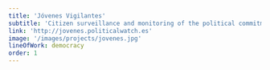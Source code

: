 ```yaml
---
title: 'Jóvenes Vigilantes'
subtitle: 'Citizen surveillance and monitoring of the political commitments from the youth.'
link: 'http://jovenes.politicalwatch.es'
image: '/images/projects/jovenes.jpg'
lineOfWork: democracy
order: 1
---
```

